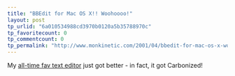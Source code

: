 ```yaml
---
title: "BBEdit for Mac OS X!! Woohoooo!"
layout: post
tp_urlid: "6a010534988cd3970b0120a5b35788970c"
tp_favoritecount: 0
tp_commentcount: 0
tp_permalink: "http://www.monkinetic.com/2001/04/bbedit-for-mac-os-x-woohoooo.html"
---
```

My <a href="http://www.barebones.com/bbedit_for_X.html">all-time fav text editor</a> just got better - in fact, it got Carbonized!
